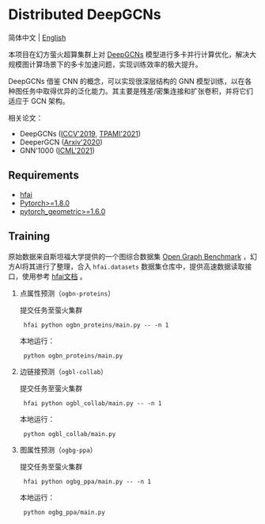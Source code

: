 # Distributed DeepGCNs

简体中文 | [English](README_en.md)

本项目在幻方萤火超算集群上对 [DeepGCNs](https://github.com/lightaime/deep_gcns_torch) 模型进行多卡并行计算优化，解决大规模图计算场景下的多卡加速问题，实现训练效率的极大提升。

DeepGCNs 借鉴 CNN 的概念，可以实现很深层结构的 GNN 模型训练，以在各种图任务中取得优异的泛化能力。其主要是残差/密集连接和扩张卷积，并将它们适应于 GCN 架构。

相关论文：
* DeepGCNs ([ICCV'2019](https://arxiv.org/abs/1904.03751), [TPAMI'2021](https://arxiv.org/abs/1910.06849))
* DeeperGCN ([Arxiv'2020](https://arxiv.org/abs/2006.07739))
* GNN'1000 ([ICML'2021](https://arxiv.org/abs/2106.07476))


## Requirements
* [hfai](https://doc.hfai.high-flyer.cn/index.html)
* [Pytorch>=1.8.0](https://pytorch.org)
* [pytorch_geometric>=1.6.0](https://pytorch-geometric.readthedocs.io/en/latest/)

## Training

原始数据来自斯坦福大学提供的一个图综合数据集 [Open Graph Benchmark](https://ogb.stanford.edu/) ，幻方AI将其进行了整理，合入 `hfai.datasets` 数据集仓库中，提供高速数据读取接口，使用参考 [hfai文档](https://doc.hfai.high-flyer.cn/api/datasets.html#hfai.datasets.OGB) 。

1. 点属性预测（`ogbn-proteins`）

   提交任务至萤火集群
   ```shell
    hfai python ogbn_proteins/main.py -- -n 1
   ```
   本地运行：
   ```shell
    python ogbn_proteins/main.py
   ```

2. 边链接预测（`ogbl-collab`）

    提交任务至萤火集群
   ```shell
    hfai python ogbl_collab/main.py -- -n 1
   ```
   本地运行：
   ```shell
    python ogbl_collab/main.py
   ```

3. 图属性预测（`ogbg-ppa`）

    提交任务至萤火集群
   ```shell
    hfai python ogbg_ppa/main.py -- -n 1
   ```
   本地运行：
   ```shell
    python ogbg_ppa/main.py
   ```